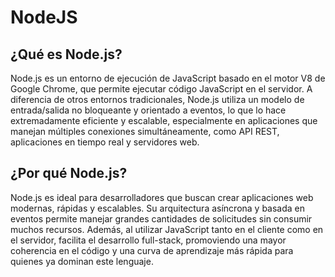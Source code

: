 # NodeJS

## ¿Qué es Node.js?

Node.js es un entorno de ejecución de JavaScript basado en el motor V8 de Google Chrome, que permite ejecutar código JavaScript en el servidor. A diferencia de otros entornos tradicionales, Node.js utiliza un modelo de entrada/salida no bloqueante y orientado a eventos, lo que lo hace extremadamente eficiente y escalable, especialmente en aplicaciones que manejan múltiples conexiones simultáneamente, como API REST, aplicaciones en tiempo real y servidores web.

## ¿Por qué Node.js?

Node.js es ideal para desarrolladores que buscan crear aplicaciones web modernas, rápidas y escalables. Su arquitectura asíncrona y basada en eventos permite manejar grandes cantidades de solicitudes sin consumir muchos recursos. Además, al utilizar JavaScript tanto en el cliente como en el servidor, facilita el desarrollo full-stack, promoviendo una mayor coherencia en el código y una curva de aprendizaje más rápida para quienes ya dominan este lenguaje.
